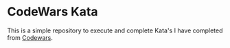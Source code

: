 # CodeWars Kata

This is a simple repository to execute and complete Kata's I have completed from [Codewars](http://codewars.com).

